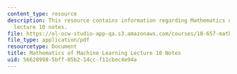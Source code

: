 ```yaml
---
content_type: resource
description: This resource contains information regarding Mathematics of machine learning
  lecture 10 notes.
file: https://ol-ocw-studio-app-qa.s3.amazonaws.com/courses/18-657-mathematics-of-machine-learning-fall-2015/566289985bff05b214ccf11cbec4e94a_MIT18_657F15_L10.pdf
file_type: application/pdf
resourcetype: Document
title: Mathematics of Machine Learning Lecture 10 Notes
uid: 56628998-5bff-05b2-14cc-f11cbec4e94a
---
```

